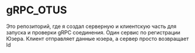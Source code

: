 # gRPC_OTUS
Это репозиторий, где я создал серверную и клиентскую часть для 
запуска и проверки gRPC соединения.
Один сервис по регистрации Юзера.
Клиент отправляет данные юзера, а сервер просто возвращает Id